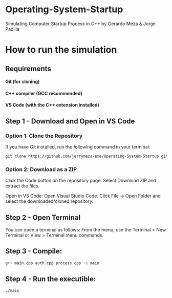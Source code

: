 # Operating-System-Startup
Simulating Computer Startup Process in C++ by Gerardo Meza &amp; Jorge Padilla 

# How to run the simulation

## Requirements
#### Git (for cloning)
#### C++ compiler (GCC recommended)
#### VS Code (with the C++ extension installed)

## Step 1 - Download and Open in VS Code

### Option 1: Clone the Repository
If you have Git installed, run the following command in your terminal:

```sh
git clone https://github.com/jerrymeza-exe/Operating-System-Startup.git
```
### Option 2: Download as a ZIP
Click the Code button on the repository page.
Select Download ZIP and extract the files.

Open in VS Code:
Open Visual Studio Code.
Click File → Open Folder and select the downloaded/cloned repository.

## Step 2 - Open Terminal
You can open a terminal as follows:
From the menu, use the Terminal > New Terminal or View > Terminal menu commands.

## Step 3 - Compile:
```sh
g++ main.cpp auth.cpp process.cpp -o main
```

## Step 4 - Run the executible:
```sh
./main
```
